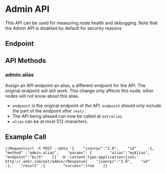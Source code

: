 # Admin API

This API can be used for measuring node health and debugging. Note that the Admin API is disabled by default for security reasons.

## Endpoint <a href="endpoint" id="endpoint"></a>

## API Methods <a href="api-methods" id="api-methods"></a>

### admin.alias <a href="adminalias" id="adminalias"></a>

Assign an API endpoint an alias, a different endpoint for the API. The original endpoint will still work. This change only affects this node; other nodes will not know about this alias.

* `endpoint` is the original endpoint of the API. `endpoint` should only include the part of the endpoint after `/ext/`.
* The API being aliased can now be called at `ext/alias`.
* `alias` can be at most 512 characters.

## **Example Call** <a href="example-call" id="example-call"></a>

```
//Requestcurl -X POST --data '{    "jsonrpc":"2.0",    "id"     :1,    "method" :"admin.alias",    "params": {        "alias":"myAlias",        "endpoint":"bc/X"    }}' -H 'content-type:application/json;' http://.ankr.com/ext/admin​//Response{    "jsonrpc":"2.0",    "id"     :1,    "result" :{        "success":true    }}
```
